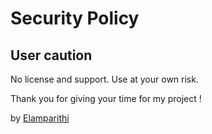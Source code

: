 # Security Policy

## User caution

No license and support. Use at your own risk. 

Thank you for giving your time for my project !

by
[Elamparithi](https://www.linkedin.com/in/elamparithi-t/)